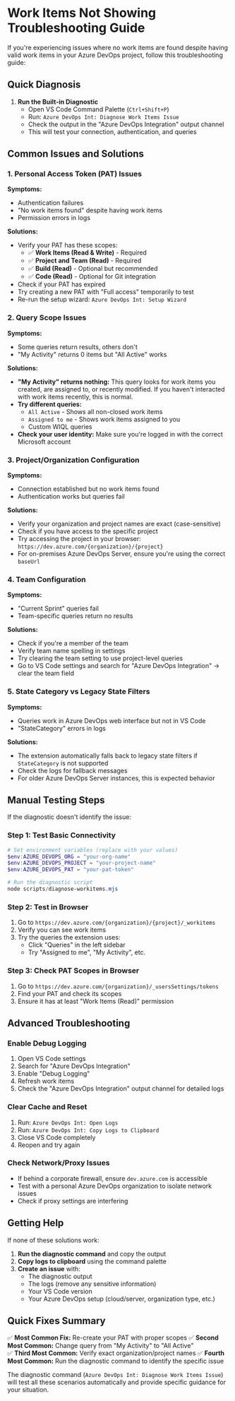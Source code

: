 # Work Items Not Showing Troubleshooting Guide

If you're experiencing issues where no work items are found despite having valid work items in your Azure DevOps project, follow this troubleshooting guide:

## Quick Diagnosis

1. **Run the Built-in Diagnostic**
   - Open VS Code Command Palette (`Ctrl+Shift+P`)
   - Run: `Azure DevOps Int: Diagnose Work Items Issue`
   - Check the output in the "Azure DevOps Integration" output channel
   - This will test your connection, authentication, and queries

## Common Issues and Solutions

### 1. Personal Access Token (PAT) Issues

**Symptoms:**

- Authentication failures
- "No work items found" despite having work items
- Permission errors in logs

**Solutions:**

- Verify your PAT has these scopes:
  - ✅ **Work Items (Read & Write)** - Required
  - ✅ **Project and Team (Read)** - Required
  - ✅ **Build (Read)** - Optional but recommended
  - ✅ **Code (Read)** - Optional for Git integration
- Check if your PAT has expired
- Try creating a new PAT with "Full access" temporarily to test
- Re-run the setup wizard: `Azure DevOps Int: Setup Wizard`

### 2. Query Scope Issues

**Symptoms:**

- Some queries return results, others don't
- "My Activity" returns 0 items but "All Active" works

**Solutions:**

- **"My Activity" returns nothing:** This query looks for work items you created, are assigned to, or recently modified. If you haven't interacted with work items recently, this is normal.
- **Try different queries:**
  - `All Active` - Shows all non-closed work items
  - `Assigned to me` - Shows work items assigned to you
  - Custom WIQL queries
- **Check your user identity:** Make sure you're logged in with the correct Microsoft account

### 3. Project/Organization Configuration

**Symptoms:**

- Connection established but no work items found
- Authentication works but queries fail

**Solutions:**

- Verify your organization and project names are exact (case-sensitive)
- Check if you have access to the specific project
- Try accessing the project in your browser: `https://dev.azure.com/{organization}/{project}`
- For on-premises Azure DevOps Server, ensure you're using the correct `baseUrl`

### 4. Team Configuration

**Symptoms:**

- "Current Sprint" queries fail
- Team-specific queries return no results

**Solutions:**

- Check if you're a member of the team
- Verify team name spelling in settings
- Try clearing the team setting to use project-level queries
- Go to VS Code settings and search for "Azure DevOps Integration" → clear the team field

### 5. State Category vs Legacy State Filters

**Symptoms:**

- Queries work in Azure DevOps web interface but not in VS Code
- "StateCategory" errors in logs

**Solutions:**

- The extension automatically falls back to legacy state filters if `StateCategory` is not supported
- Check the logs for fallback messages
- For older Azure DevOps Server instances, this is expected behavior

## Manual Testing Steps

If the diagnostic doesn't identify the issue:

### Step 1: Test Basic Connectivity

```powershell
# Set environment variables (replace with your values)
$env:AZURE_DEVOPS_ORG = "your-org-name"
$env:AZURE_DEVOPS_PROJECT = "your-project-name"
$env:AZURE_DEVOPS_PAT = "your-pat-token"

# Run the diagnostic script
node scripts/diagnose-workitems.mjs
```

### Step 2: Test in Browser

1. Go to `https://dev.azure.com/{organization}/{project}/_workitems`
2. Verify you can see work items
3. Try the queries the extension uses:
   - Click "Queries" in the left sidebar
   - Try "Assigned to me", "My Activity", etc.

### Step 3: Check PAT Scopes in Browser

1. Go to `https://dev.azure.com/{organization}/_usersSettings/tokens`
2. Find your PAT and check its scopes
3. Ensure it has at least "Work Items (Read)" permission

## Advanced Troubleshooting

### Enable Debug Logging

1. Open VS Code settings
2. Search for "Azure DevOps Integration"
3. Enable "Debug Logging"
4. Refresh work items
5. Check the "Azure DevOps Integration" output channel for detailed logs

### Clear Cache and Reset

1. Run: `Azure DevOps Int: Open Logs`
2. Run: `Azure DevOps Int: Copy Logs to Clipboard`
3. Close VS Code completely
4. Reopen and try again

### Check Network/Proxy Issues

- If behind a corporate firewall, ensure `dev.azure.com` is accessible
- Test with a personal Azure DevOps organization to isolate network issues
- Check if proxy settings are interfering

## Getting Help

If none of these solutions work:

1. **Run the diagnostic command** and copy the output
2. **Copy logs to clipboard** using the command palette
3. **Create an issue** with:
   - The diagnostic output
   - The logs (remove any sensitive information)
   - Your VS Code version
   - Your Azure DevOps setup (cloud/server, organization type, etc.)

## Quick Fixes Summary

✅ **Most Common Fix:** Re-create your PAT with proper scopes
✅ **Second Most Common:** Change query from "My Activity" to "All Active"  
✅ **Third Most Common:** Verify exact organization/project names
✅ **Fourth Most Common:** Run the diagnostic command to identify the specific issue

The diagnostic command (`Azure DevOps Int: Diagnose Work Items Issue`) will test all these scenarios automatically and provide specific guidance for your situation.
